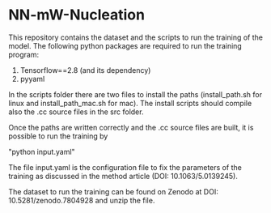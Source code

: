 # NN-mW-Nucleation
This repository contains the dataset and the scripts to run the training of the model.
The following python packages are required to run the training program:

1. Tensorflow==2.8 (and its dependency)
2. pyyaml

In the scripts folder there are two files to install the paths (install_path.sh for linux and install_path_mac.sh for mac).
The install scripts should compile also the .cc source files in the src folder.

Once the paths are written correctly and the .cc source files are built, it is possible to run the training by 

"python input.yaml"

The file input.yaml is the configuration file to fix the parameters of the training as discussed in the method article (DOI: 10.1063/5.0139245).


The dataset to run the training can be found on Zenodo at DOI: 10.5281/zenodo.7804928 and unzip the file.
